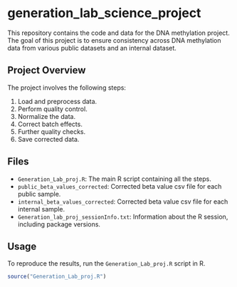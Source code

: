 # generation_lab_science_project

This repository contains the code and data for the DNA methylation project. The goal of this project is to ensure consistency across DNA methylation data from various public datasets and an internal dataset.

## Project Overview

The project involves the following steps:
1. Load and preprocess data.
2. Perform quality control.
3. Normalize the data.
4. Correct batch effects.
5. Further quality checks.
6. Save corrected data.

## Files

- `Generation_Lab_proj.R`: The main R script containing all the steps.
- `public_beta_values_corrected`: Corrected beta value csv file for each public sample.
- `internal_beta_values_corrected`: Corrected beta value csv file for each internal sample.
- `Generation_lab_proj_sessionInfo.txt`: Information about the R session, including package versions.

## Usage

To reproduce the results, run the `Generation_Lab_proj.R` script in R.

```R
source("Generation_Lab_proj.R")
